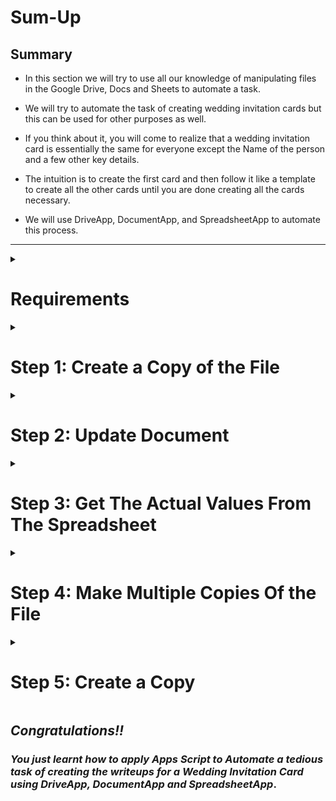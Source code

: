 # Sum-Up 
## Summary
- In this section we will try to use all our knowledge of manipulating files in the Google Drive, Docs and Sheets to automate a task. <br />

- We will try to automate the task of creating wedding invitation cards but this can be used for other purposes as well.<br />

- If you think about it, you will come to realize that a wedding invitation card is essentially the same for everyone except the Name of the person and a few other key details.

- The intuition is to create the first card and then follow it like a template to create all the other cards until you are done creating all the cards necessary.

- We will use DriveApp, DocumentApp, and SpreadsheetApp to automate this process.
---

<details>
<summary><strong><h1>Requirements</h1></strong></summary>
The program to automate our task, will need 2 files in order to work as expected.

1. &nbsp;&nbsp;An invitation card document in Docs, where each key term is placeholder text. 

    - For example:

      - ```We cordially invite TITLE GUEST to our daughter's wedding. Being her RELATIONSHIP, your presence is highly appreciated.```

<br/>

2. &nbsp;&nbsp;A spreadsheet in Sheets, that stores the values of the key terms for every invitation card.  

    - For example:

        |   | A        | B     | C             |
        |---|----------|-------|---------------|
        | 1 | GUEST    | TITLE | RELATIONSHIP  |
        | 2 | Bob      | Mr.   | Brother       |
        | 3 | Maya     | Mrs.  | Sister-in-Law |
        | 4 | Rajiv    | Mr.   | Friend        |
        | 5 | Anika    | Ms.   | Friend        |
        | 6 | Vikram   | Mr.   | Colleague     |
        | 7 | Anish    | Mr.   | Father-in-law |
        | 8 | Priyanka | Ms.   | Cousin        |
        | 9 | Alisha   | Mrs.  | Cousin        |

<br />
</details>



[comment]: <> (STEP 1)

<details>
<summary><strong><h1>Step 1: Create a Copy of the File</strong></h1></summary>

```javascript
let fileId = '226uAXY0YRUj-HMW5LQZ2YeeJgyDqmJTpnzRkGmFLch0';
  
function makeCopy(id, name) {
    let file = DriveApp.getFileById(id);
    let copy = file.makeCopy(name);
    return copy.getId();
}

console.log(makeCopy(fileId, 'Copy of the invitation card template'));
```
<ul>
<li> Use DriveApp to create a copy of a invitation card template document from Docs.</li><br />

<li>Rename the copy.</li><br />

<li>Returns its id.</li><br />

<li>We will use this function later. </li><br />

</details>



[comment]: <> (STEP 2)

<details>
<summary><strong><h1>Step 2: Update Document</strong></h1></summary>

```javascript
import { fileCopy, Edits } from <file-location>;

function updateDoc(doc, edits) {
    
    for(let edit of edits){
        doc.replaceText(edit[0], edit[1])    
    }
}

updateDoc(fileCopy, Edits);
```
<ul>
<li>This function replaces text in a document copied from a invitation card template.</li><br />

<li>We will use this function later.</li><br />

</details>



[comment]: <> (STEP 3)

<details>
<summary><strong><h1>Step 3: Get The Actual Values From The Spreadsheet</strong></h1></summary>

```javascript
let spreadsheetId = '114hEvWFEbgwmk9TIF54m6bRM6Nb-anMXF4G4qN1cufY';

function makeCopy(id, name) {
  let file = DriveApp.getFileById(id);
  let copy = file.makeCopy(name);
  return copy.getId();   
}

function updateDoc(doc, edits) {
  for (let edit of edits) {
    doc.replaceText(edit[0], edit[1]);
  }
}

function main() {
  let sheet = SpreadsheetApp.openById(spreadsheetId);
  let values = sheet.getRange('A2:C5').getValues();
  console.log(values[0][0])
}

main();
```

<ul>
<li>This is part 1 of the main function that uses <em><strong>SpreadsheetApp</em></strong> to get values in a spreadsheet from. <br /></li><br>

<li>Here we print out the values fetched from the sheet to make sure everything is working as expected.
</li> <br />

</details>


 
[comment]: <> (STEP 4)
<details>
<summary><strong><h1>Step 4: Make Multiple Copies Of the File</strong></h1></summary>

```javascript
let spreadsheetId = '114hEvWFEbgwmk9TIF54m6bRM6Nb-anMXF4G4qN1cufY';
let contractId = '226uAXY0YRUj-HMW5LQZ2YeeJgyDqmJTpnzRkGmFLch0';


function makeCopy(id, name) {
  let file = DriveApp.getFileById(id);
  let copy = file.makeCopy(name);
  return copy.getId();   
}

function updateDoc(doc, edits) {
  for (let edit of edits) {
    doc.replaceText(edit[0], edit[1]);
  }
}

function main() {
  let sheet = SpreadsheetApp.openById(spreadsheetId);
  let values = sheet.getRange("A2:C5").getValues();
  
  for(let row of values){
      let copyId = makeCopy(contractId, row[0] + 'Contract');
      console.log(row, ' ', copyId);
  }
}

main();
```

<ul>
<li>This is part 2 of the main function, where we loop through the spreadsheet values and use ```makeCopy()``` to create copies of the invitation card template file. <br />
<br /></li>

</details>



[comment]: <> (STEP 5)

<details>
<summary><strong><h1>Step 5: Create a Copy</strong></h1></summary>

```javascript
let spreadsheetId = '114hEvWFEbgwmk9TIF54m6bRM6Nb-anMXF4G4qN1cufY';
let contractId = '226uAXY0YRUj-HMW5LQZ2YeeJgyDqmJTpnzRkGmFLch0';


function makeCopy(id, name) {
  let file = DriveApp.getFileById(id);
  let copy = file.makeCopy(name);
  return copy.getId();   
}

function updateDoc(doc, edits) {
  for (let edit of edits) {
    doc.replaceText(edit[0], edit[1]);
  }
}

function main() {
  let sheet = SpreadsheetApp.openById(spreadsheetId);
  let values = sheet.getRange("A2:C5").getValues();
 
  for (let row of values) {
    let copyId = makeCopy(contractId, row[0] + ' Contract');
    let copy = DocumentApp.openById(copyId);
    let edits = [
        
        ['GUEST', row[0]],
        ['TITLE', row[1]],
        ['RELATIONSHIP', row[2]]
    ]
  updateDoc(copy, edits);
  }
}

main();
```
<ul>
<li>This is part 3 of the main function that uses <em><strong>DocumentApp</em></strong> to open each copy and ```updateDoc()``` to replace the copy's text with text from the spreadsheet. <br />
<br /></li>


</details>

## <em>Congratulations!! 
### You just learnt how to apply Apps Script to Automate a tedious task of creating the writeups for a Wedding Invitation Card using <strong>DriveApp</strong>, <strong>DocumentApp</strong> and <strong>SpreadsheetApp</strong></em>.
